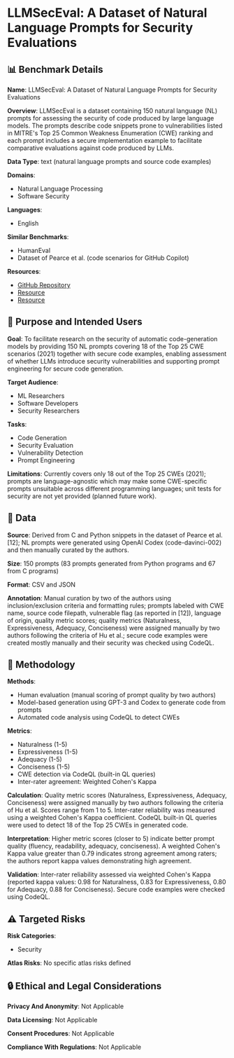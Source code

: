 # LLMSecEval: A Dataset of Natural Language Prompts for Security Evaluations

## 📊 Benchmark Details

**Name**: LLMSecEval: A Dataset of Natural Language Prompts for Security Evaluations

**Overview**: LLMSecEval is a dataset containing 150 natural language (NL) prompts for assessing the security of code produced by large language models. The prompts describe code snippets prone to vulnerabilities listed in MITRE's Top 25 Common Weakness Enumeration (CWE) ranking and each prompt includes a secure implementation example to facilitate comparative evaluations against code produced by LLMs.

**Data Type**: text (natural language prompts and source code examples)

**Domains**:
- Natural Language Processing
- Software Security

**Languages**:
- English

**Similar Benchmarks**:
- HumanEval
- Dataset of Pearce et al. (code scenarios for GitHub Copilot)

**Resources**:
- [GitHub Repository](https://github.com/tuhh-softsec/LLMSecEval/)
- [Resource](https://doi.org/10.5281/zenodo.7565964)
- [Resource](https://arxiv.org/abs/2303.09384)

## 🎯 Purpose and Intended Users

**Goal**: To facilitate research on the security of automatic code-generation models by providing 150 NL prompts covering 18 of the Top 25 CWE scenarios (2021) together with secure code examples, enabling assessment of whether LLMs introduce security vulnerabilities and supporting prompt engineering for secure code generation.

**Target Audience**:
- ML Researchers
- Software Developers
- Security Researchers

**Tasks**:
- Code Generation
- Security Evaluation
- Vulnerability Detection
- Prompt Engineering

**Limitations**: Currently covers only 18 out of the Top 25 CWEs (2021); prompts are language-agnostic which may make some CWE-specific prompts unsuitable across different programming languages; unit tests for security are not yet provided (planned future work).

## 💾 Data

**Source**: Derived from C and Python snippets in the dataset of Pearce et al. [12]; NL prompts were generated using OpenAI Codex (code-davinci-002) and then manually curated by the authors.

**Size**: 150 prompts (83 prompts generated from Python programs and 67 from C programs)

**Format**: CSV and JSON

**Annotation**: Manual curation by two of the authors using inclusion/exclusion criteria and formatting rules; prompts labeled with CWE name, source code filepath, vulnerable flag (as reported in [12]), language of origin, quality metric scores; quality metrics (Naturalness, Expressiveness, Adequacy, Conciseness) were assigned manually by two authors following the criteria of Hu et al.; secure code examples were created mostly manually and their security was checked using CodeQL.

## 🔬 Methodology

**Methods**:
- Human evaluation (manual scoring of prompt quality by two authors)
- Model-based generation using GPT-3 and Codex to generate code from prompts
- Automated code analysis using CodeQL to detect CWEs

**Metrics**:
- Naturalness (1-5)
- Expressiveness (1-5)
- Adequacy (1-5)
- Conciseness (1-5)
- CWE detection via CodeQL (built-in QL queries)
- Inter-rater agreement: Weighted Cohen's Kappa

**Calculation**: Quality metric scores (Naturalness, Expressiveness, Adequacy, Conciseness) were assigned manually by two authors following the criteria of Hu et al. Scores range from 1 to 5. Inter-rater reliability was measured using a weighted Cohen's Kappa coefficient. CodeQL built-in QL queries were used to detect 18 of the Top 25 CWEs in generated code.

**Interpretation**: Higher metric scores (closer to 5) indicate better prompt quality (fluency, readability, adequacy, conciseness). A weighted Cohen's Kappa value greater than 0.79 indicates strong agreement among raters; the authors report kappa values demonstrating high agreement.

**Validation**: Inter-rater reliability assessed via weighted Cohen's Kappa (reported kappa values: 0.98 for Naturalness, 0.83 for Expressiveness, 0.80 for Adequacy, 0.88 for Conciseness). Secure code examples were checked using CodeQL.

## ⚠️ Targeted Risks

**Risk Categories**:
- Security

**Atlas Risks**:
No specific atlas risks defined

## 🔒 Ethical and Legal Considerations

**Privacy And Anonymity**: Not Applicable

**Data Licensing**: Not Applicable

**Consent Procedures**: Not Applicable

**Compliance With Regulations**: Not Applicable
